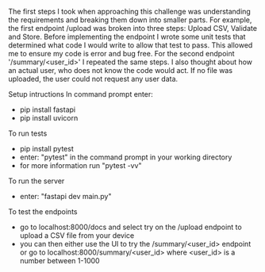 The first steps I took when approaching this challenge was understanding the requirements and breaking them down into smaller parts.
For example, the first endpoint /upload was broken into three steps: Upload CSV, Validate and Store.
Before implementing the endpoint I wrote some unit tests that determined what code I would write to allow that test to pass.
This allowed me to ensure my code is error and bug free.
For the second endpoint '/summary/<user_id>' I repeated the same steps. I also thought about how an actual user, who does not know 
the code would act. If no file was uploaded, the user could not request any user data.

Setup intructions
In command prompt enter:
  - pip install fastapi
  - pip install uvicorn
    
To run tests
  - pip install pytest
  - enter: "pytest" in the command prompt in your working directory
  - for more information run "pytest -vv"

To run the server
  - enter: "fastapi dev main.py"

To test the endpoints
  - go to localhost:8000/docs and select try on the /upload endpoint to upload a CSV file from your device
  - you can then either use the UI to try the /summary/<user_id> endpoint or go to localhost:8000/summary/<user_id> where <user_id> is a number
    between 1-1000
